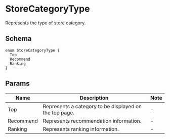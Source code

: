 # StoreCategoryType
Represents the type of store category.

## Schema
```
enum StoreCategoryType {
  Top
  Recommend
  Ranking
}
```
## Params
| Name | Description | Note |
| --- | --- | --- |
| Top | Represents a category to be displayed on the top page. | - |
| Recommend | Represents recommendation information. | - |
| Ranking | Represents ranking information. | - |
